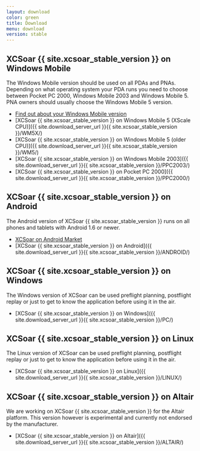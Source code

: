 ```yaml
---
layout: download
color: green
title: Download
menu: download
version: stable
---
```

## XCSoar {{ site.xcsoar_stable_version }} on Windows Mobile

The Windows Mobile version should be used on all PDAs and PNAs. Depending on what operating system your PDA runs you need to choose between Pocket PC 2000, 
Windows Mobile 2003 and Windows Mobile 5. PNA owners should usually choose the Windows Mobile 5 version.

- [Find out about your Windows Mobile version](/discover/wm_versions/)
- [XCSoar {{ site.xcsoar_stable_version }} on Windows Mobile 5 (XScale CPU)]({{ site.download_server_url }}{{ site.xcsoar_stable_version }}/WM5X/)
- [XCSoar {{ site.xcsoar_stable_version }} on Windows Mobile 5 (older CPU)]({{ site.download_server_url }}{{ site.xcsoar_stable_version }}/WM5/)
- [XCSoar {{ site.xcsoar_stable_version }} on Windows Mobile 2003]({{ site.download_server_url }}{{ site.xcsoar_stable_version }}/PPC2003/)
- [XCSoar {{ site.xcsoar_stable_version }} on Pocket PC 2000]({{ site.download_server_url }}{{ site.xcsoar_stable_version }}/PPC2000/)

## XCSoar {{ site.xcsoar_stable_version }} on Android

The Android version of XCSoar {{ site.xcsoar_stable_version }} runs on all phones and tablets with Android 1.6 or newer.

- [XCSoar on Android Market](https://market.android.com/details?id=org.xcsoar)
- [XCSoar {{ site.xcsoar_stable_version }} on Android]({{ site.download_server_url }}{{ site.xcsoar_stable_version }}/ANDROID/)

## XCSoar {{ site.xcsoar_stable_version }} on Windows
					
The Windows version of XCSoar can be used preflight planning, postflight replay or just to get to know the application before using it in the air.

- [XCSoar {{ site.xcsoar_stable_version }} on Windows]({{ site.download_server_url }}{{ site.xcsoar_stable_version }}/PC/)

## XCSoar {{ site.xcsoar_stable_version }} on Linux

The Linux version of XCSoar can be used preflight planning, postflight replay or just to get to know the application before using it in the air.

- [XCSoar {{ site.xcsoar_stable_version }} on Linux]({{ site.download_server_url }}{{ site.xcsoar_stable_version }}/LINUX/)

## XCSoar {{ site.xcsoar_stable_version }} on Altair

We are working on XCSoar {{ site.xcsoar_stable_version }} for the Altair platform. This version however is experimental and currently not endorsed by the manufacturer.

- [XCSoar {{ site.xcsoar_stable_version }} on Altair]({{ site.download_server_url }}{{ site.xcsoar_stable_version }}/ALTAIR/)

